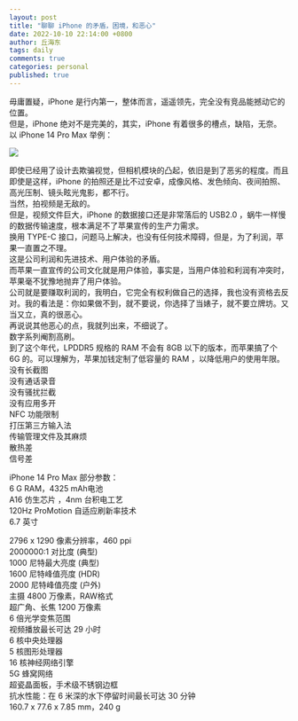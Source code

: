 ```yaml
---
layout: post
title: "聊聊 iPhone 的矛盾，困境，和恶心"
date: 2022-10-10 22:14:00 +0800
author: 丘海东 
tags: daily
comments: true
categories: personal
published: true
---
```

毋庸置疑，iPhone 是行内第一，整体而言，遥遥领先，完全没有竞品能撼动它的位置。  
但是，iPhone 绝对不是完美的，其实，iPhone 有着很多的槽点，缺陷，无奈。  
以 iPhone 14 Pro Max 举例：  
<!--more-->
![](http://r.photo.store.qq.com/psc?/V53xBhKC4JFvE03uTNAL1QWxNF3K6JJT/bqQfVz5yrrGYSXMvKr.cqaaplv9QRPMX7qsOrbnw08PIY1b3lup6qp7xy54qjvbuNt4mDmSOtUGP*gSbyTnipslgO7RNMVJ3AwtokCXQDvA!/r)  

即使已经用了设计去欺骗视觉，但相机模块的凸起，依旧是到了恶劣的程度。而且即使是这样，iPhone 的拍照还是比不过安卓，成像风格、发色倾向、夜间拍照、高光压制、镜头眩光鬼影，都不行。  
当然，拍视频是无敌的。  
但是，视频文件巨大，iPhone 的数据接口还是非常落后的 USB2.0 ，蜗牛一样慢的数据传输速度，根本满足不了苹果宣传的生产力需求。  
换用 TYPE-C 接口，问题马上解决，也没有任何技术障碍，但是，为了利润，苹果一直置之不理。  
这是公司利润和先进技术、用户体验的矛盾。  
而苹果一直宣传的公司文化就是用户体验，事实是，当用户体验和利润有冲突时，苹果毫不犹豫地抛弃了用户体验。  
公司就是要赚取利润的，我明白，它完全有权利做自己的选择，我也没有资格去反对。我的看法是：你如果做不到，就不要说，你选择了当婊子，就不要立牌坊。又当又立，真的很恶心。  
再说说其他恶心的点，我就列出来，不细说了。  
数字系列阉割高刷。  
到了这个年代，LPDDR5 规格的 RAM 不会有 8GB 以下的版本，而苹果搞了个 6G 的。可以理解为，苹果加钱定制了低容量的 RAM ，以降低用户的使用年限。  
没有长截图  
没有通话录音  
没有骚扰拦截  
没有应用多开  
NFC 功能限制  
打压第三方输入法  
传输管理文件及其麻烦  
散热差  
信号差  


iPhone 14 Pro Max 部分参数：  
6 G RAM，4325 mAh电池  
A16 仿生芯片 ，4nm 台积电工艺  
120Hz ProMotion 自适应刷新率技术  
6.7 英寸  

2796 x 1290 像素分辨率，460 ppi  
2000000:1 对比度 (典型)  
1000 尼特最大亮度 (典型)  
1600 尼特峰值亮度 (HDR)  
2000 尼特峰值亮度 (户外)  
主摄 4800 万像素，RAW格式   
超广角、长焦 1200 万像素  
6 倍光学变焦范围  
视频播放最长可达 29 小时  
6 核中央处理器  
5 核图形处理器  
16 核神经网络引擎  
5G 蜂窝网络  
超瓷晶面板，手术级不锈钢边框  
抗水性能：在 6 米深的水下停留时间最长可达 30 分钟  
160.7 x 77.6 x 7.85 mm，240 g
